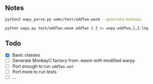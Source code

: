 ## Notes

```sh
python3 wapy_parse.py wamc/test/addTwo.wasm --generate-monkeyc

python wapy.py test/addTwo.wasm addTwo 1 2 &> wapy-addTwo,1,2.log
```

## Todo
- [x] Basic classes
- [ ] Generate MonkeyC factory from .wasm with modified warpy
- [ ] Port enough to run `addTwo.wat`
- [ ] Port more to run tests
- [ ] ...